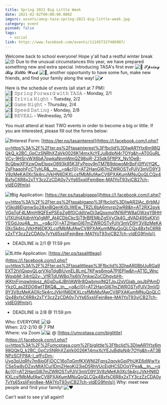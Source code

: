 ```yaml
---
title: Spring 2021 Big Little Week
date: 2021-02-02T00:00:00.000Z
imgsrc: assets/umcp-tasa-spring-2021-big-little-week.jpg
category: event
pinned: false
tags:
  - social
link: https://www.facebook.com/events/111457327486907/
---
```

Welcome back to school everyone! Hope y'all had a restful winter break ![😚](https://static.xx.fbcdn.net/images/emoji.php/v9/t1e/1/16/1f61a.png) Due to the unusual circumstances this year, we have prepared something new and extra special. Introducing TASA's first ever ![🌸](https://static.xx.fbcdn.net/images/emoji.php/v9/tf0/1/16/1f338.png) 𝓢𝓹𝓻𝓲𝓷𝓰 𝓑𝓲𝓰 𝓛𝓲𝓽𝓽𝓵𝓮 𝓦𝓮𝓮𝓴 ![🌸](https://static.xx.fbcdn.net/images/emoji.php/v9/tf0/1/16/1f338.png), another opportunity to have some fun, make new friends, and find your family along the way! ![💕](https://static.xx.fbcdn.net/images/emoji.php/v9/t68/1/16/1f495.png)



Here is the schedule of events (all start at 7 PM):\
![🌼](https://static.xx.fbcdn.net/images/emoji.php/v9/t9b/1/16/1f33c.png) 𝚂𝚙𝚛𝚒𝚗𝚐 𝙵𝚘𝚛𝚠𝚊𝚛𝚍 𝚠𝚒𝚝𝚑 𝚃𝙰𝚂𝙰 - Monday, 2/1\
![🌼](https://static.xx.fbcdn.net/images/emoji.php/v9/t9b/1/16/1f33c.png) 𝚃𝚛𝚒𝚟𝚒𝚊 𝙽𝚒𝚐𝚑𝚝 - Tuesday, 2/2\
![🌼](https://static.xx.fbcdn.net/images/emoji.php/v9/t9b/1/16/1f33c.png) 𝙶𝚊𝚖𝚎 𝙽𝚒𝚐𝚑𝚝 - Thursday, 2/4\
![🌼](https://static.xx.fbcdn.net/images/emoji.php/v9/t9b/1/16/1f33c.png) 𝚂𝚙𝚎𝚎𝚍 𝙳𝚊𝚝𝚒𝚗𝚐 - Monday, 2/8\
![🌼](https://static.xx.fbcdn.net/images/emoji.php/v9/t9b/1/16/1f33c.png) 𝚁𝙴𝚅𝙴𝙰𝙻 - Wednesday, 2/10



You must attend at least TWO events in order to become a big or little. If you are interested, please fill out the forms below:

![❗️](https://static.xx.fbcdn.net/images/emoji.php/v9/t50/1/16/2757.png)Interest Form: [https://ter.ps/tasainterest](https://l.facebook.com/l.php?u=https%3A%2F%2Fter.ps%2Ftasainterest%3Ffbclid%3DIwAR1Ytx6m98QQkQ_k2BC_GpCzSNRhXZaVk0026K14mxXcYEJuBdlpN4r7OYg&h=AT0GuRLVCy-9HSrvWX6bA7qwkaNnmWmQZ98sjR-Z35dk5FftPX_Nv1OeB-9cQbwXPXzwOwEIpqxO893k85K3FyPeov9nTM7B9dpwoMrBpFi0ffVjYQK_ZsFhaqohFcCTyhLR&__tn__=q&c[0]=AT2HanGl67mZWROSTvPJIV3mVD9Y3V8zMeKA0Xc5k4rcJVkHN6DKXLcsfMbMufAwCV8PXAKumMNuQoQLCQx4BxfsC6R8x2xTY3czZzCDA0y7vYs65xsIiFejn8ee-MA1YoT93vjCB27ch-vldEG9fmIs)

![❗️](https://static.xx.fbcdn.net/images/emoji.php/v9/t50/1/16/2757.png)Big Application: [https://ter.ps/tasabigapp](https://l.facebook.com/l.php?u=https%3A%2F%2Fter.ps%2Ftasabigapp%3Ffbclid%3DIwAR2lAc_6rbMJVSkid8ElgmwSo28xnBQenKi0LlWEw_TRZL6bA6mvrpi2wR8&h=AT2RX2pykVGpTgF4LMmH9QFEePSEpZg6fGCddVwDi3aQssmq1N16jPW8aOWzgYBHHU1XUH4XdlnhYa1gMP_At4CDbCkcSjT9rBfEMbZg5VyOk4G_dVAD495sKXViYEGdJou4&__tn__=q&c[0]=AT2HanGl67mZWROSTvPJIV3mVD9Y3V8zMeKA0Xc5k4rcJVkHN6DKXLcsfMbMufAwCV8PXAKumMNuQoQLCQx4BxfsC6R8x2xTY3czZzCDA0y7vYs65xsIiFejn8ee-MA1YoT93vjCB27ch-vldEG9fmIs)\
- DEADLINE is 2/1 @ 11:59 pm

![❗️](https://static.xx.fbcdn.net/images/emoji.php/v9/t50/1/16/2757.png)Little Application: [https://ter.ps/tasalittleap](https://l.facebook.com/l.php?u=https%3A%2F%2Fter.ps%2Ftasalittleap%3Ffbclid%3DIwAR0BbUuRGa9EXT2tViQxpvQLgrVXgTdgBiUvnEL8LmL7KFws6moA7PlEPIw&h=AT1D_WncWgxbM-34rtQ2y-_VfRTdUWBq7Is6lV7mkwjZoCDhgvbHt-iKKtnFjmqwlnlpsz_AGgDu4JBh1AW9r8QwbmoINQTJpJ2sVGjab_qsJbPAmDYkzO_as2EDO6wITBKQ&__tn__=q&c[0]=AT2HanGl67mZWROSTvPJIV3mVD9Y3V8zMeKA0Xc5k4rcJVkHN6DKXLcsfMbMufAwCV8PXAKumMNuQoQLCQx4BxfsC6R8x2xTY3czZzCDA0y7vYs65xsIiFejn8ee-MA1YoT93vjCB27ch-vldEG9fmIs)\
- DEADLINE is 2/8 @ 11:59 pm

Who: EVERYONE ![😃](https://static.xx.fbcdn.net/images/emoji.php/v9/t51/1/16/1f603.png)\
When: 2/2-2/10 @ 7 PM\
Where: via Zoom ![💻](https://static.xx.fbcdn.net/images/emoji.php/v9/t8c/1/16/1f4bb.png) @ [https://umcptasa.com/biglittle](https://l.facebook.com/l.php?u=https%3A%2F%2Fumcptasa.com%2Fbiglittle%3Ffbclid%3DIwAR1Ytx6m98QQkQ_k2BC_GpCzSNRhXZaVk0026K14mxXcYEJuBdlpN4r7OYg&h=AT3BNPzSCFP8A-I_qfFcDm-Uyg3pUqRfv7m8jp0FjDCC16oTqGmfKXWNI2Fqns2qovkGpiPhUKE6dWwYxCSe5w8yDZxvMlA1Cui1DmZHeoKj23jeD5RhVUcEjdHCSDOqYPea&__tn__=q&c[0]=AT2HanGl67mZWROSTvPJIV3mVD9Y3V8zMeKA0Xc5k4rcJVkHN6DKXLcsfMbMufAwCV8PXAKumMNuQoQLCQx4BxfsC6R8x2xTY3czZzCDA0y7vYs65xsIiFejn8ee-MA1YoT93vjCB27ch-vldEG9fmIs)\
Why: meet new people and find your family! ![❤](https://static.xx.fbcdn.net/images/emoji.php/v9/t6c/1/16/2764.png)



Can't wait to see y'all again!!